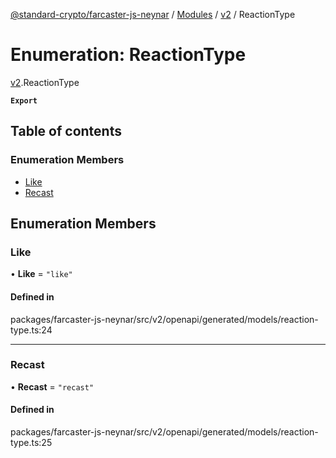 [@standard-crypto/farcaster-js-neynar](../README.md) / [Modules](../modules.md) / [v2](../modules/v2.md) / ReactionType

# Enumeration: ReactionType

[v2](../modules/v2.md).ReactionType

**`Export`**

## Table of contents

### Enumeration Members

- [Like](v2.ReactionType.md#like)
- [Recast](v2.ReactionType.md#recast)

## Enumeration Members

### Like

• **Like** = ``"like"``

#### Defined in

packages/farcaster-js-neynar/src/v2/openapi/generated/models/reaction-type.ts:24

___

### Recast

• **Recast** = ``"recast"``

#### Defined in

packages/farcaster-js-neynar/src/v2/openapi/generated/models/reaction-type.ts:25
